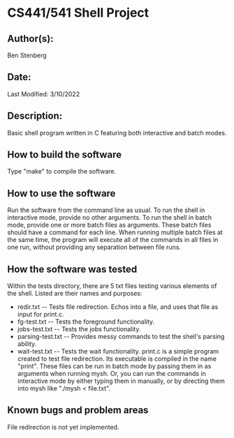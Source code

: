 # CS441/541 Shell Project

## Author(s):

Ben Stenberg


## Date:

Last Modified: 3/10/2022


## Description:

Basic shell program written in C featuring both interactive and batch modes.


## How to build the software

Type "make" to compile the software.


## How to use the software

Run the software from the command line as usual. To run the shell in interactive mode, provide no other arguments.
To run the shell in batch mode, provide one or more batch files as arguments. These batch files should have a command for each line.
When running multiple batch files at the same time, the program will execute all of the commands in all files in one run, without providing
any separation between file runs.


## How the software was tested

Within the tests directory, there are 5 txt files testing various elements of the shell. Listed are their names and purposes:
- redir.txt -- Tests file redirection. Echos into a file, and uses that file as input for print.c.
- fg-test.txt -- Tests the foreground functionality.
- jobs-test.txt -- Tests the jobs functionality.
- parsing-test.txt -- Provides messy commands to test the shell's parsing ability.
- wait-test.txt -- Tests the wait functionality.
print.c is a simple program created to test file redirection. Its executable is compiled in the name "print".
These files can be run in batch mode by passing them in as arguments when running mysh. Or, you can run the commands in interactive
mode by either typing them in manually, or by directing them into mysh like "./mysh < file.txt".


## Known bugs and problem areas

File redirection is not yet implemented.

